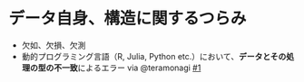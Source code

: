 # データ自身、構造に関するつらみ

* 欠如、欠損、欠測
* 動的プログラミング言語（R, Julia, Python etc.）において、**データとその処理の型の不一致**によるエラー via @teramonagi [#1](https://github.com/uribo/data_treatment/issues/1)
